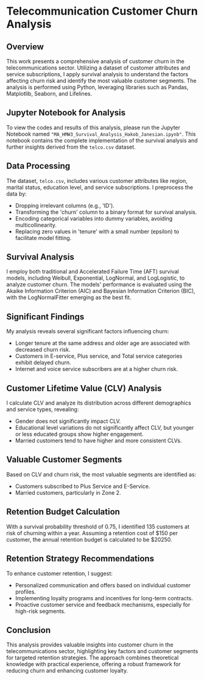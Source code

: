 # Telecommunication Customer Churn Analysis

## Overview
This work presents a comprehensive analysis of customer churn in the telecommunications sector. Utilizing a dataset of customer attributes and service subscriptions, I apply survival analysis to understand the factors affecting churn risk and identify the most valuable customer segments. The analysis is performed using Python, leveraging libraries such as Pandas, Matplotlib, Seaborn, and Lifelines.

## Jupyter Notebook for Analysis
To view the codes and results of this analysis, please run the Jupyter Notebook named `"MA_HMW3_Survival_Analysis_Hakob_Janesian.ipynb"`. This notebook contains the complete implementation of the survival analysis and further insights derived from the `telco.csv` dataset.

## Data Processing
The dataset, `telco.csv`, includes various customer attributes like region, marital status, education level, and service subscriptions. I preprocess the data by:
- Dropping irrelevant columns (e.g., 'ID').
- Transforming the 'churn' column to a binary format for survival analysis.
- Encoding categorical variables into dummy variables, avoiding multicollinearity.
- Replacing zero values in 'tenure' with a small number (epsilon) to facilitate model fitting.

## Survival Analysis
I employ both traditional and Accelerated Failure Time (AFT) survival models, including Weibull, Exponential, LogNormal, and LogLogistic, to analyze customer churn. The models' performance is evaluated using the Akaike Information Criterion (AIC) and Bayesian Information Criterion (BIC), with the LogNormalFitter emerging as the best fit.

## Significant Findings
My analysis reveals several significant factors influencing churn:
- Longer tenure at the same address and older age are associated with decreased churn risk.
- Customers in E-service, Plus service, and Total service categories exhibit delayed churn.
- Internet and voice service subscribers are at a higher churn risk.

## Customer Lifetime Value (CLV) Analysis
I calculate CLV and analyze its distribution across different demographics and service types, revealing:
- Gender does not significantly impact CLV.
- Educational level variations do not significantly affect CLV, but younger or less educated groups show higher engagement.
- Married customers tend to have higher and more consistent CLVs.

## Valuable Customer Segments
Based on CLV and churn risk, the most valuable segments are identified as:
- Customers subscribed to Plus Service and E-Service.
- Married customers, particularly in Zone 2.

## Retention Budget Calculation
With a survival probability threshold of 0.75, I identified 135 customers at risk of churning within a year. Assuming a retention cost of $150 per customer, the annual retention budget is calculated to be $20250.

## Retention Strategy Recommendations
To enhance customer retention, I suggest:
- Personalized communication and offers based on individual customer profiles.
- Implementing loyalty programs and incentives for long-term contracts.
- Proactive customer service and feedback mechanisms, especially for high-risk segments.

## Conclusion
This analysis provides valuable insights into customer churn in the telecommunications sector, highlighting key factors and customer segments for targeted retention strategies. The approach combines theoretical knowledge with practical experience, offering a robust framework for reducing churn and enhancing customer loyalty.
